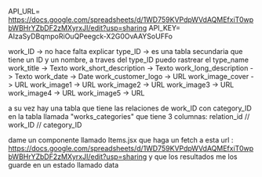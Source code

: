 API_URL= https://docs.google.com/spreadsheets/d/1WD759KVPdpWVdAQMEfxiT0wpbWBHrYZbDF2zMXyrxJI/edit?usp=sharing
API_KEY= AIzaSyDBqmpoRiOuQPeegck-X2G0OvAAYSoUFFo

work_ID -> no hace falta explicar
type_ID -> es una tabla secundaria que tiene un ID y un nombre, a traves del type_ID puedo rastrear el type_name
work_title -> Texto
work_short_description -> Texto
work_long_description -> Texto
work_date -> Date
work_customer_logo -> URL
work_image_cover -> URL
work_image1 -> URL
work_image2 -> URL
work_image3 -> URL
work_image4 -> URL
work_image5 -> URL

a su vez hay una tabla que tiene las relaciones de work_ID con category_ID en la tabla llamada "works_categories" que tiene 3 columnas: relation_id // work_ID // category_ID

dame un componente llamado Items.jsx que haga un fetch a esta url : https://docs.google.com/spreadsheets/d/1WD759KVPdpWVdAQMEfxiT0wpbWBHrYZbDF2zMXyrxJI/edit?usp=sharing y que los resultados me los guarde en un estado llamado data
